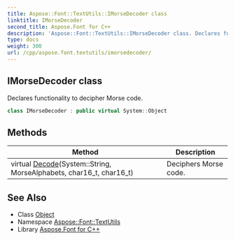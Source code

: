 ```yaml
---
title: Aspose::Font::TextUtils::IMorseDecoder class
linktitle: IMorseDecoder
second_title: Aspose.Font for C++
description: 'Aspose::Font::TextUtils::IMorseDecoder class. Declares functionality to decipher Morse code in C++.'
type: docs
weight: 300
url: /cpp/aspose.font.textutils/imorsedecoder/
---
```

## IMorseDecoder class


Declares functionality to decipher Morse code.

```cpp
class IMorseDecoder : public virtual System::Object
```

## Methods

| Method | Description |
| --- | --- |
| virtual [Decode](./decode/)(System::String, MorseAlphabets, char16_t, char16_t) | Deciphers Morse code. |
## See Also

* Class [Object](../../system/object/)
* Namespace [Aspose::Font::TextUtils](../)
* Library [Aspose.Font for C++](../../)
